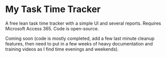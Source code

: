 # My Task Time Tracker

A free lean task time tracker with a simple UI and several reports.  Requires Microsoft Access 365.  Code is open-source.

Coming soon (code is mostly completed, add a few last minute cleanup features, then need to put in a few weeks of heavy documentation and training videos as I find time evenings and weekends).
